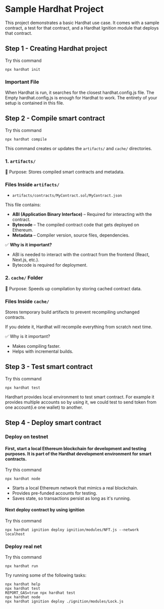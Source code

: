 # Sample Hardhat Project

This project demonstrates a basic Hardhat use case. It comes with a sample contract, a test for that contract, and a Hardhat Ignition module that deploys that contract.


## Step 1 - Creating Hardhat project

Try this command

```shell
npx hardhat init
```

### Important File
When Hardhat is run, it searches for the closest hardhat.config.js file.
The Empty hardhat.config.js is enough for Hardhat to work. The entirety of your setup is contained in this file.

## Step 2 - Compile smart contract

Try this command

```shell
npx hardhat compile
```

This command creates or updates the ``artifacts/`` and ``cache/`` directories.

### 1.  ``artifacts/`` 
📌 Purpose: Stores compiled smart contracts and metadata.

### Files Inside ``artifacts/``
- ``artifacts/contracts/MyContract.sol/MyContract.json``

This file contains:
- __ABI (Application Binary Interface)__ – Required for interacting with the contract.
- __Bytecode__ – The compiled contract code that gets deployed on Ethereum.
- __Metadata__ – Compiler version, source files, dependencies.

✅ __Why is it important?__

- ABI is needed to interact with the contract from the frontend (React, Next.js, etc.).
- Bytecode is required for deployment.

### 2. ``cache/`` Folder
📌 Purpose: Speeds up compilation by storing cached contract data.

### Files Inside ``cache/``
Stores temporary build artifacts to prevent recompiling unchanged contracts.

If you delete it, Hardhat will recompile everything from scratch next time.

✅ Why is it important?
- Makes compiling faster.
- Helps with incremental builds.


## Step 3 - Test smart contract

Try this command

```shell
npx hardhat test
```

Hardhart provides local environment to test smart contract. For example it provides multiple accounts so by using it, we could test to send token from one account(i.e one wallet) to another.

## Step 4 - Deploy smart contract

### Deploy on testnet
#### First, start a local Ethereum blockchain for development and testing purposes. It is part of the Hardhat development environment for smart contracts.

Try this command
```shell
npx hardhat node
```
- Starts a local Ethereum network that mimics a real blockchain.
- Provides pre-funded accounts for testing.
- Saves state, so transactions persist as long as it's running.

#### Next deploy contract by using ignition

Try this command
```shell
npx hardhat ignition deploy ignition/modules/NFT.js --network localhost
```

### Deploy real net
Try this command
```shell
npx hardhat run
```


Try running some of the following tasks:

```shell
npx hardhat help
npx hardhat test
REPORT_GAS=true npx hardhat test
npx hardhat node
npx hardhat ignition deploy ./ignition/modules/Lock.js
```
